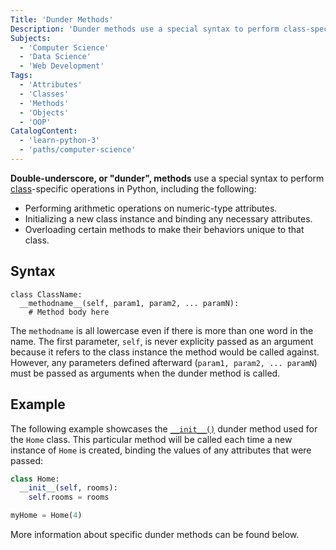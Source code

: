 ```yaml
---
Title: 'Dunder Methods'
Description: 'Dunder methods use a special syntax to perform class-specific operations in Python.'
Subjects:
  - 'Computer Science'
  - 'Data Science'
  - 'Web Development'
Tags:
  - 'Attributes'
  - 'Classes'
  - 'Methods'
  - 'Objects'
  - 'OOP'
CatalogContent:
  - 'learn-python-3'
  - 'paths/computer-science'
---
```


**Double-underscore, or "dunder", methods** use a special syntax to perform [class](https://www.codecademy.com/resources/docs/python/classes)-specific operations in Python, including the following:

- Performing arithmetic operations on numeric-type attributes.
- Initializing a new class instance and binding any necessary attributes.
- Overloading certain methods to make their behaviors unique to that class.

## Syntax

```pseudo
class ClassName:
  __methodname__(self, param1, param2, ... paramN):
    # Method body here
```

The `methodname` is all lowercase even if there is more than one word in the name. The first parameter, `self`, is never explicity passed as an argument because it refers to the class instance the method would be called against. However, any parameters defined afterward (`param1, param2, ... paramN`) must be passed as arguments when the dunder method is called.

## Example

The following example showcases the [`__init__()`](https://www.codecademy.com/resources/docs/python/dunder-methods/__init__) dunder method used for the `Home` class. This particular method will be called each time a new instance of `Home` is created, binding the values of any attributes that were passed:

```py
class Home:
  __init__(self, rooms):
    self.rooms = rooms

myHome = Home(4)
```

More information about specific dunder methods can be found below.
